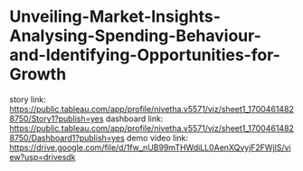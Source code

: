 # Unveiling-Market-Insights-Analysing-Spending-Behaviour-and-Identifying-Opportunities-for-Growth
story link:  https://public.tableau.com/app/profile/nivetha.v5571/viz/sheet1_17004614828750/Story1?publish=yes
dashboard link:  https://public.tableau.com/app/profile/nivetha.v5571/viz/sheet1_17004614828750/Dashboard1?publish=yes
demo video link:  https://drive.google.com/file/d/1fw_nUB99mTHWdiLL0AenXQvyjF2FWjlS/view?usp=drivesdk
